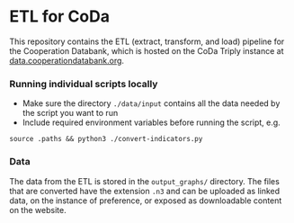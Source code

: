 # ETL for CoDa

This repository contains the ETL (extract, transform, and load) pipeline for the Cooperation Databank, which is hosted on the CoDa Triply instance at [data.cooperationdatabank.org](https://data.cooperationdatabank.org).

### Running individual scripts locally

- Make sure the directory `./data/input` contains all the data needed by the script you want to run
- Include required environment variables before running the script, e.g.
```
source .paths && python3 ./convert-indicators.py
```

### Data

The data from the ETL is stored in the `output_graphs/` directory. The files that are converted have the extension `.n3` and can be uploaded as linked data, on the instance of preference, or exposed as downloadable content on the website.
